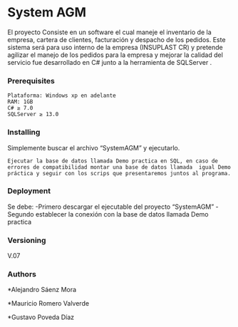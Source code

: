 # System AGM

El proyecto  Consiste en un software el cual maneje el inventario de la empresa, cartera de clientes, facturación y despacho de los pedidos. Este sistema será para uso interno de la empresa (INSUPLAST CR) y pretende agilizar el manejo de los pedidos para la empresa y mejorar la calidad del servicio fue desarrollado en  C# junto a la herramienta de SQLServer .

### Prerequisites


    Plataforma: Windows xp en adelante 
    RAM: 1GB
    C# ≥ 7.0
    SQLServer ≥ 13.0

### Installing

Simplemente buscar el archivo “SystemAGM” y ejecutarlo. 
```
Ejecutar la base de datos llamada Demo practica en SQL, en caso de errores de compatibilidad montar una base de datos llamada  igual Demo práctica y seguir con los scrips que presentaremos juntos al programa.
```


### Deployment 

Se debe: 
    -Primero descargar el ejecutable del proyecto “SystemAGM” 
    - Segundo establecer la conexión con la base de datos llamada Demo practica
    
    

### Versioning
V.07

### Authors


*Alejandro Sáenz Mora

*Mauricio Romero Valverde

*Gustavo Poveda Díaz


